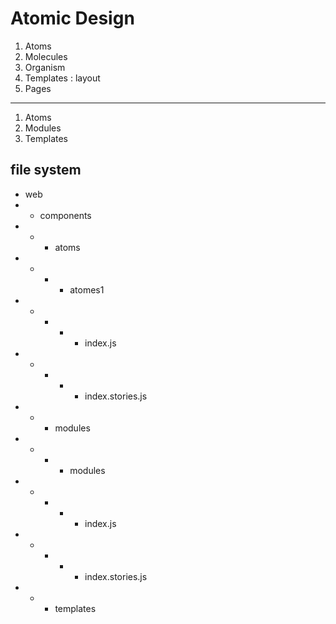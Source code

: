 # Atomic Design

1. Atoms
2. Molecules
3. Organism
4. Templates : layout
5. Pages

---

1. Atoms
2. Modules
3. Templates

## file system

- web
- - components
- - - atoms
- - - - atomes1
- - - - - index.js
- - - - - index.stories.js
- - - modules
- - - - modules
- - - - - index.js
- - - - - index.stories.js
- - - templates

